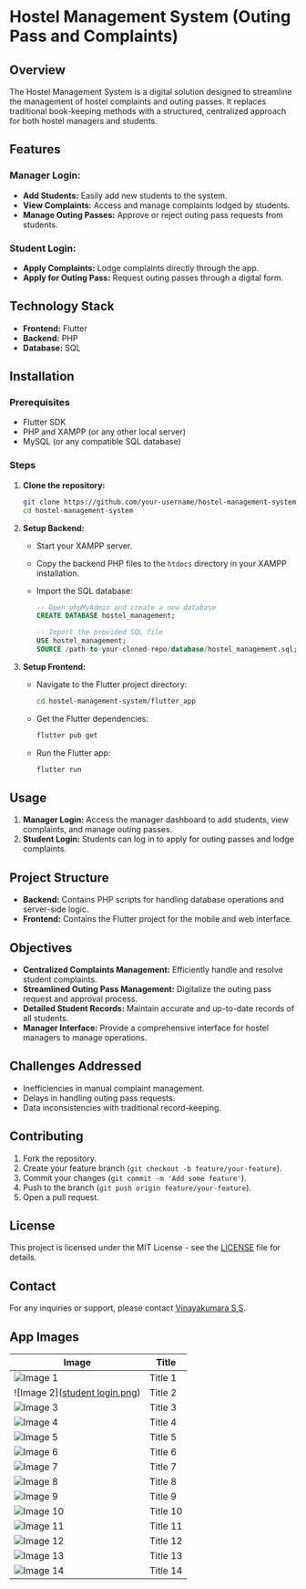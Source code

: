 # Hostel Management System (Outing Pass and Complaints)

## Overview

The Hostel Management System is a digital solution designed to streamline the management of hostel complaints and outing passes. It replaces traditional book-keeping methods with a structured, centralized approach for both hostel managers and students.

## Features

### Manager Login:
- **Add Students:** Easily add new students to the system.
- **View Complaints:** Access and manage complaints lodged by students.
- **Manage Outing Passes:** Approve or reject outing pass requests from students.

### Student Login:
- **Apply Complaints:** Lodge complaints directly through the app.
- **Apply for Outing Pass:** Request outing passes through a digital form.

## Technology Stack

- **Frontend:** Flutter
- **Backend:** PHP
- **Database:** SQL

## Installation

### Prerequisites

- Flutter SDK
- PHP and XAMPP (or any other local server)
- MySQL (or any compatible SQL database)

### Steps

1. **Clone the repository:**

    ```bash
    git clone https://github.com/your-username/hostel-management-system.git
    cd hostel-management-system
    ```

2. **Setup Backend:**

    - Start your XAMPP server.
    - Copy the backend PHP files to the `htdocs` directory in your XAMPP installation.
    - Import the SQL database:

        ```sql
        -- Open phpMyAdmin and create a new database
        CREATE DATABASE hostel_management;

        -- Import the provided SQL file
        USE hostel_management;
        SOURCE /path-to-your-cloned-repo/database/hostel_management.sql;
        ```

3. **Setup Frontend:**

    - Navigate to the Flutter project directory:

        ```bash
        cd hostel-management-system/flutter_app
        ```

    - Get the Flutter dependencies:

        ```bash
        flutter pub get
        ```

    - Run the Flutter app:

        ```bash
        flutter run
        ```

## Usage

1. **Manager Login:** Access the manager dashboard to add students, view complaints, and manage outing passes.
2. **Student Login:** Students can log in to apply for outing passes and lodge complaints.

## Project Structure

- **Backend:** Contains PHP scripts for handling database operations and server-side logic.
- **Frontend:** Contains the Flutter project for the mobile and web interface.

## Objectives

- **Centralized Complaints Management:** Efficiently handle and resolve student complaints.
- **Streamlined Outing Pass Management:** Digitalize the outing pass request and approval process.
- **Detailed Student Records:** Maintain accurate and up-to-date records of all students.
- **Manager Interface:** Provide a comprehensive interface for hostel managers to manage operations.

## Challenges Addressed

- Inefficiencies in manual complaint management.
- Delays in handling outing pass requests.
- Data inconsistencies with traditional record-keeping.

## Contributing

1. Fork the repository.
2. Create your feature branch (`git checkout -b feature/your-feature`).
3. Commit your changes (`git commit -m 'Add some feature'`).
4. Push to the branch (`git push origin feature/your-feature`).
5. Open a pull request.

## License

This project is licensed under the MIT License - see the [LICENSE](LICENSE) file for details.

## Contact

For any inquiries or support, please contact [Vinayakumara S S](mailto:vinaykumarss904@gmail.com).

## App Images

| Image | Title |
|-------|-------|
| ![Image 1](path/to/image1.png) | Title 1 |
| ![Image 2]([student login.png](https://github.com/vinaya-kumaraSS/hostel_management/blob/main/student%20login.png)) | Title 2 |
| ![Image 3](path/to/image3.png) | Title 3 |
| ![Image 4](path/to/image4.png) | Title 4 |
| ![Image 5](path/to/image5.png) | Title 5 |
| ![Image 6](path/to/image6.png) | Title 6 |
| ![Image 7](path/to/image7.png) | Title 7 |
| ![Image 8](path/to/image8.png) | Title 8 |
| ![Image 9](path/to/image9.png) | Title 9 |
| ![Image 10](path/to/image10.png) | Title 10 |
| ![Image 11](path/to/image11.png) | Title 11 |
| ![Image 12](path/to/image12.png) | Title 12 |
| ![Image 13](path/to/image13.png) | Title 13 |
| ![Image 14](path/to/image14.png) | Title 14 |
